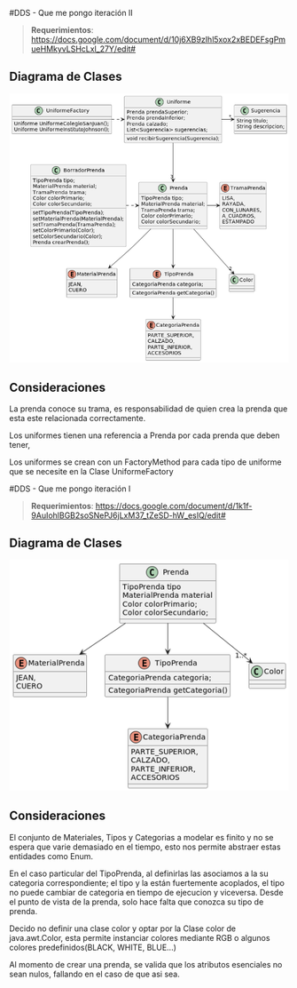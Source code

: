 
#DDS - Que me pongo iteración II
>**Requerimientos**:
https://docs.google.com/document/d/10j6XB9zIhl5xox2xBEDEFsgPmueHMkyvLSHcLxl_27Y/edit#
## Diagrama de Clases
![Diagrama de Clases](./classDiagram/diagramIteracionII.png)
## Consideraciones
La prenda conoce su trama, es responsabilidad de quien crea la prenda que esta este relacionada correctamente.

Los uniformes tienen una referencia a Prenda por cada prenda que deben tener, 

Los uniformes se crean con un FactoryMethod para cada tipo de uniforme que se necesite en la Clase UniformeFactory

#DDS - Que me pongo iteración I
>**Requerimientos**:
https://docs.google.com/document/d/1k1f-9AuIohlBGB2soSNePJ6jLxM37_tZeSD-hW_esIQ/edit#
## Diagrama de Clases
![Diagrama de Clases](./classDiagram/diagramIteracionI.png)
## Consideraciones

El conjunto de Materiales, Tipos y Categorias a modelar es finito y no se espera que varie demasiado en el tiempo,
esto nos permite abstraer estas entidades como Enum.

En el caso particular del TipoPrenda, al definirlas las asociamos a la su categoria correspondiente; el tipo y la
están fuertemente acoplados, el tipo no puede cambiar de categoria en tiempo de ejecucion y viceversa. Desde el punto
de vista de la prenda, solo hace falta que conozca su tipo de prenda.

Decido no definir una clase color y optar por la Clase color de java.awt.Color, esta permite instanciar colores mediante
RGB o algunos colores predefinidos(BLACK, WHITE, BLUE...)

Al momento de crear una prenda, se valida que los atributos esenciales no sean nulos, fallando en el caso de que asi sea.
